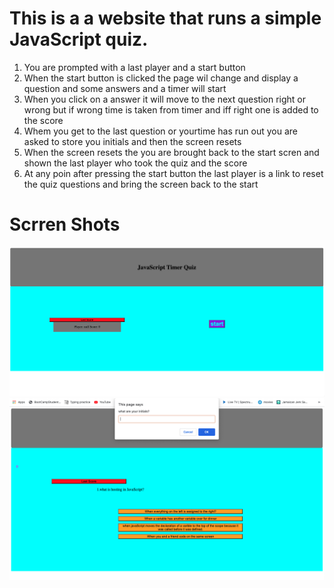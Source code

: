 # This is a a website that runs a simple JavaScript quiz. 

1. You are prompted with a last player and a start button 
2. When the start button is clicked the page wil change and display a question and some answers and a timer will start
3. When you click on a answer it will move to the next question right or wrong but if wrong time is taken from timer and iff right one is added to the score
4. Whem you get to the last question or yourtime has run out you are asked to store you initials and then the screen resets
5. When the screen resets the you are brought back to the start scren and shown the last player who took the quiz and the score 
6. At any poin after pressing the start button the last player is a link to reset the quiz questions and bring the screen back to the start 

# Scrren Shots
![Preview](./assets/images/strScreen.png)
![Preview](./assets/images/qzScreen.png)
